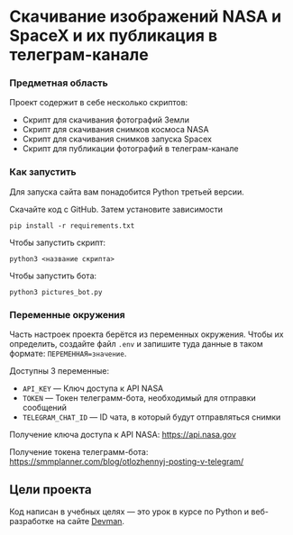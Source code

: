 # Скачивание изображений NASA и SpaceX и их публикация в телеграм-канале

### Предметная область

Проект содержит в себе несколько скриптов:
- Скрипт для скачивания фотографий Земли
- Скрипт для скачивания снимков космоса NASA
- Скрипт для скачивания снимков запуска Spacex
- Скрипт для публикации фотографий в телеграм-канале

### Как запустить

Для запуска сайта вам понадобится Python третьей версии.

Скачайте код с GitHub. Затем установите зависимости

```
pip install -r requirements.txt
```

Чтобы запустить скрипт:

```
python3 <название скрипта>
```

Чтобы запустить бота:

```
python3 pictures_bot.py
```
### Переменные окружения

Часть настроек проекта берётся из переменных окружения. Чтобы их определить, создайте файл `.env` и запишите туда данные в таком формате: `ПЕРЕМЕННАЯ=значение`.

Доступны 3 переменные:
- `API_KEY` — Ключ доступа к API NASA
- `TOKEN` — Токен телеграмм-бота, необходимый для отправки сообщений
- `TELEGRAM_CHAT_ID` — ID чата, в который будут отправляться снимки

Получение ключа доступа к API NASA:
https://api.nasa.gov

Получение токена телеграмм-бота:
https://smmplanner.com/blog/otlozhennyj-posting-v-telegram/

## Цели проекта

Код написан в учебных целях — это урок в курсе по Python и веб-разработке на сайте [Devman](https://dvmn.org).